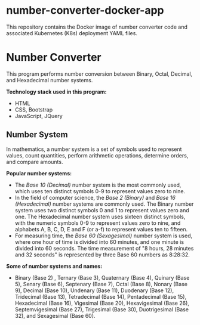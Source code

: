 # number-converter-docker-app
This repository contains the Docker image of number converter code and associated Kubernetes (K8s) deployment YAML files.

# Number Converter
This program performs number conversion between Binary, Octal, Decimal, and Hexadecimal number systems.

**Technology stack used in this program:**
- HTML
- CSS, Bootstrap
- JavaScript, JQuery

## Number System
In mathematics, a number system is a set of symbols used to represent values, count quantities, perform arithmetic operations, determine orders, and compare amounts. 

**Popular number systems:** 
- The *Base 10 (Decimal)* number system is the most commonly used, which uses ten distinct symbols 0-9 to represent values zero to nine. 
- In the field of computer science, the *Base 2 (Binary)* and *Base 16 (Hexadecimal)* number systems are commonly used. The Binary number system uses two distinct symbols 0 and 1 to represent values zero and one. The Hexadecimal number system uses sixteen distinct symbols, with the numeric symbols 0-9 to represent values zero to nine, and alphabets A, B, C, D, E and F (or a-f) to represent values ten to fifteen.
- For measuring time, the *Base 60 (Sexagesimal)* number system is used, where one hour of time is divided into 60 minutes, and one minute is divided into 60 seconds. The time measurement of "8 hours, 28 minutes and 32 seconds" is represented by three Base 60 numbers as 8:28:32.

**Some of number systems and names:** 
- Binary (Base 2) , Ternary (Base 3), Quaternary (Base 4), Quinary (Base 5), Senary (Base 6), Septenary (Base 7), Octal (Base 8), Nonary (Base 9), Decimal (Base 10), Undenary (Base 11), Duodenary (Base 12), Tridecimal (Base 13), Tetradecimal (Base 14), Pentadecimal (Base 15), Hexadecimal (Base 16), Vigesimal (Base 20), Hexavigesimal (Base 26), Septemvigesimal (Base 27), Trigesimal (Base 30), Duotrigesimal (Base 32), and Sexagesimal (Base 60).